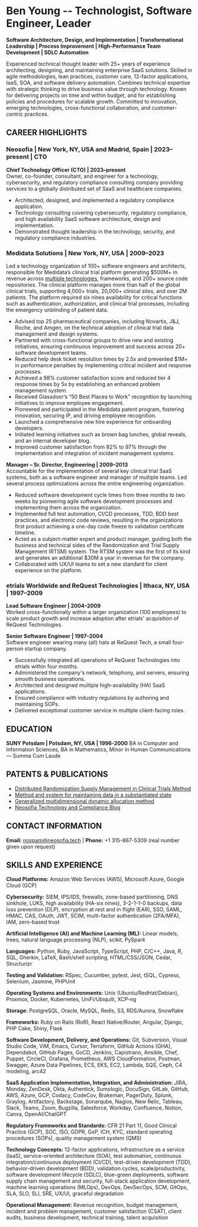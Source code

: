 # Ben Young -- Technologist, Software Engineer, Leader

**Software Architecture, Design, and Implementation | Transformational Leadership | Process Improvement | High-Performance Team Development | SDLC Automation**

Experienced technical thought leader with 25+ years of experience architecting, designing, and maintaining enterprise SaaS solutions. Skilled in agile methodologies, lean practices, customer care, 12-factor applications, IaaS, SOA, and software delivery automation. Combines technical expertise with strategic thinking to drive business value through technology. Known for delivering projects on time and within budget, and for establishing policies and procedures for scalable growth.  Committed to innovation, emerging technologies, cross-functional collaboration, and customer-centric practices.

## CAREER HIGHLIGHTS

### **Neosofia | New York, NY, USA and Madrid, Spain | 2023–present | CTO**

**Chief Technology Officer (CTO) | 2023–present**  
Owner, co-founder, consultant, and engineer for a technology, cybersecurity, and regulatory compliance consulting company providing services to a globally distributed set of SaaS and healthcare companies.

- Architected, designed, and implemented a regulatory compliance application.
- Technology consulting covering cybersecurity, regulatory compliance, and high availability SaaS software architecture, design and implementation.
- Demonstrated thought leadership in the technology, security, and regulatory compliance industries.

### **Medidata Solutions | New York, NY, USA | 2009–2023**

Led a technology organization of 100+ software engineers and architects, responsible for Medidata’s clinical trial platform generating $500M+ in revenue across [multiple technologies](#skills-and-experience), frameworks, and 200+ source code repositories. The clinical platform manages more than half of the global clinical trials, supporting 4,000+ trials, 20,000+ clinical sites, and over 2M patients. The platform required six nines availability for critical functions such as authentication, authorization, and clinical trial processes, including the emergency unblinding of patient data.

- Advised top 25 pharmaceutical companies, including Novartis, J&J, Roche, and Amgen, on the technical adoption of clinical trial data management and design systems.
- Partnered with cross-functional groups to drive new and existing initiatives, ensuring continuous improvement and success across 20+ software development teams.
- Reduced help desk ticket resolution times by 2.5x and prevented $1M+ in performance penalties by implementing critical incident and response processes.
- Achieved a 98% customer satisfaction score and reduced tier 4 response times by 5x by establishing an enhanced problem management system.
- Received Glassdoor’s “50 Best Places to Work” recognition by launching initiatives to improve employee engagement.
- Pioneered and participated in the Medidata patent program, fostering innovation, securing IP, and driving employee recognition.
- Launched a comprehensive new hire experience for onboarding developers.
- Initiated learning initiatives such as brown bag lunches, global reveals, and an internal developer blog.
- Improved customer satisfaction from 82% to 97% through the implementation and integration of incident management systems.

**Manager – Sr. Director, Engineering | 2009–2013**  
Accountable for the implementation of several key clinical trial SaaS systems, both as a software engineer and manager of multiple teams. Led several process optimizations across the entire engineering organization.

- Reduced software development cycle times from three months to two weeks by pioneering agile software development processes and implementing them across the organization.
- Implemented full test automation, CI/CD processes, TDD, BDD best practices, and electronic code reviews, resulting in the organizations first product achieving a one-day code freeze to validation certificate timeline.
- Acted as a subject-matter expert and product manager, guiding both the business and technical sides of the Randomization and Trial Supply Management (RTSM) system. The RTSM system was the first of its kind and generates an additional $30M a year in revenue for the company.
- Collaborated with UX/UI teams to set a new standard for client experience on the platform.

### **etrials Worldwide and ReQuest Technologies | Ithaca, NY, USA | 1997–2009**

**Lead Software Engineer | 2004–2009**  
Worked cross-functionally within a larger organization (100 employees) to scale product growth and increase adoption after etrials' acquisition of ReQuest Technologies.

**Senior Software Engineer | 1997–2004**  
Software engineer wearing many (all) hats at ReQuest Tech, a small four-person startup company.
- Successfully integrated all operations of ReQuest Technologies into etrials within four months.
- Administered the company's network, telephony, and servers, ensuring smooth business operations.
- Architected and designed multiple high-availability (HA) SaaS applications.
- Ensured compliance with industry regulations by authoring and maintaining SOPs.
- Delivered exceptional customer service in multiple client-facing roles.

## EDUCATION

**SUNY Potsdam | Potsdam, NY, USA | 1996-2000** BA in Computer and Information Sciences, BA in Mathematics, Minor in Human Communications — Summa Cum Laude

## PATENTS & PUBLICATIONS
- [Distributed Randomization Supply Management in Clinical Trials Method](https://patents.google.com/patent/US20140229198A1/en)
- [Method and system for maintaining data in a substantiated state](https://patents.google.com/patent/CA2916696A1/sv)
- [Generalized multidimensional dynamic allocation method](https://pubmed.ncbi.nlm.nih.gov/22736449/)
- [Neosofia Technology and Compliance Blog](https://neosofia.tech/blog/)


## CONTACT INFORMATION

**Email:** nospam@neosofia.tech | **Phone:** +1 315-867-5309 (real number given upon request)

<div style="page-break-after: always;"></div>

## SKILLS AND EXPERIENCE

**Cloud Platforms:** Amazon Web Services (AWS), Microsoft Azure, Google Cloud (GCP)

**Cybersecurity:** SIEM, IPS/IDS, firewalls, zone-based partitioning, DNS sinkhole, LUKS, high availability (HA-six nines), 3-2-1-1-0 backups, data loss prevention (DLP), encryption at rest and in flight (EAR), SSO, SAML, HMAC, CAS, OAuth, JWT, SCIM, multi-factor authentication (2FA/MFA), IAM, zero-based trust

**Artificial Intelligence (AI) and Machine Learning (ML):** Linear models, trees, natural language processing (NLP), scikit, PySpark

**Languages:** Python, Ruby, JavaScript, TypeScript, PHP, C/C++, Java, R, SQL, Gherkin, LaTeX, Bash/shell scripting, HTML/CSS/JSON, Cedar, Structurizr

**Testing and Validation:** RSpec, Cucumber, pytest, Jest, tSQL, Cypress, Selenium, Jasmine, PHPUnit
 
**Operating Systems and Environments:** Unix (Ubuntu/RedHat/Debian), Proxmox, Docker, Kubernetes, UniFi/Ubiquiti, XCP-ng

**Storage:** PostgreSQL, Oracle, MySQL, Redis, S3, RDS/Aurora, Snowflake

**Frameworks:** Ruby on Rails (RoR), React Native/Router, Angular, Django, PHP Cake, Shiny, Flask

**Software Development, Delivery, and Operations:** Git, Subversion, Visual Studio Code, ViM, Emacs, Cursor, Terraform, GitHub Actions (GHA), Dependabot, GitHub Pages, GoCD, Jenkins, Capistrano, Ansible, Chef, Puppet, CircleCI, Grafana, Prometheus, AWS CloudFormation, Postman, Swagger, Azure Data Pipelines, ECS, EKS, EC2, Lambda, SQS, Ceph, C4 modeling, arc42

**SaaS Application Implementation, Integration, and Administration:** JIRA, Monday, ZenDesk, Okta, Authentick, Sumologic, DocuSign, GitLab, GitHub, AWS, Azure, GCP, Codacy, CodeCov, Brakeman, PagerDuty, Splunk, Graylog, Artifactory, Backstage, Sonarqube, Nagios, New Relic, Tableau, Slack, Teams, Zoom, Bugzilla, Salesforce, Workday, Confluence, Notion, Canva, OpenAI/ChatGPT

**Regulatory Frameworks and Standards:** CFR 21 Part 11, Good Clinical Practice (GCP), SOC, ISO, GDPR, GxP, ICH, KYC, standard operating procedures (SOPs), quality management system (QMS)

**Technology Concepts:** 12-factor applications, infrastructure as a service (IaaS), service-oriented architecture (SOA), test automation, continuous integration/continuous deployment (CI/CD), test-driven development (TDD), behavior-driven development (BDD), validation cycles, scale/productivity, software development lifecycle (SDLC), blue-green deployments, software supply chain management and security, full-stack application development, machine learning operations (MLOps), DevOps, DevSecOps, SCM, GitOps, SLA, SLO, SLI, SRE, UX/UI, graceful degradation

**Operational Management:** Revenue recognition, budget management, incident and problem management, customer satisfaction (CSAT), client audits, business development, technical training, talent acquisition